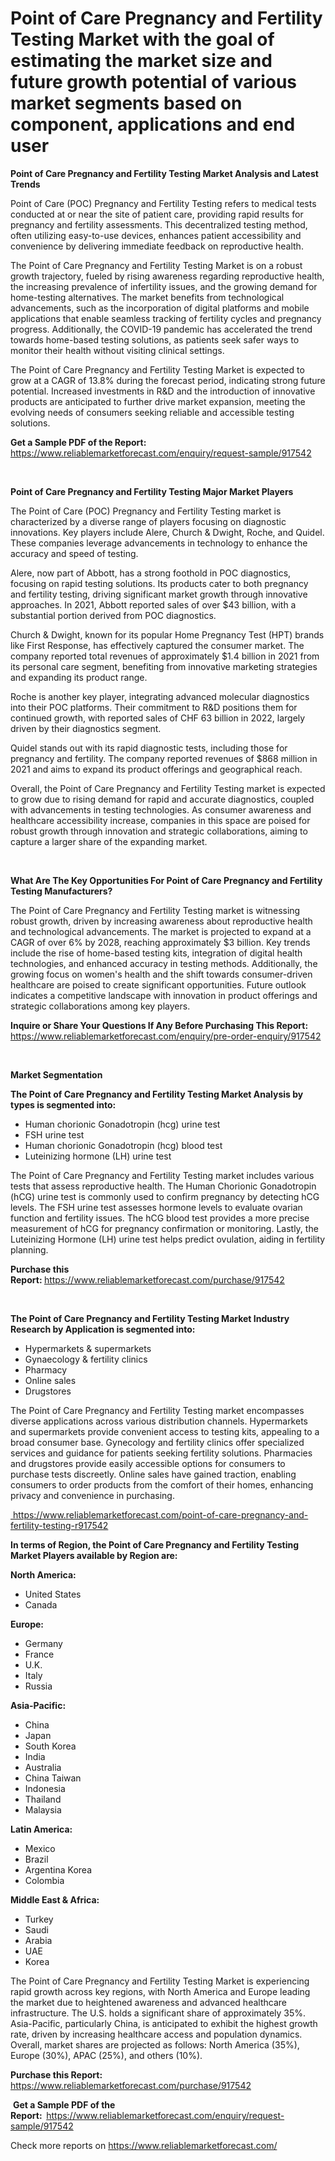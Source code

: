 <p><h1>Point of Care Pregnancy and Fertility Testing Market with the goal of estimating the market size and future growth potential of various market segments based on component, applications and end user</h1></p><p><strong>Point of Care Pregnancy and Fertility Testing Market Analysis and Latest Trends</strong></p>
<p><p>Point of Care (POC) Pregnancy and Fertility Testing refers to medical tests conducted at or near the site of patient care, providing rapid results for pregnancy and fertility assessments. This decentralized testing method, often utilizing easy-to-use devices, enhances patient accessibility and convenience by delivering immediate feedback on reproductive health.</p><p>The Point of Care Pregnancy and Fertility Testing Market is on a robust growth trajectory, fueled by rising awareness regarding reproductive health, the increasing prevalence of infertility issues, and the growing demand for home-testing alternatives. The market benefits from technological advancements, such as the incorporation of digital platforms and mobile applications that enable seamless tracking of fertility cycles and pregnancy progress. Additionally, the COVID-19 pandemic has accelerated the trend towards home-based testing solutions, as patients seek safer ways to monitor their health without visiting clinical settings.</p><p>The Point of Care Pregnancy and Fertility Testing Market is expected to grow at a CAGR of 13.8% during the forecast period, indicating strong future potential. Increased investments in R&D and the introduction of innovative products are anticipated to further drive market expansion, meeting the evolving needs of consumers seeking reliable and accessible testing solutions.</p></p>
<p><strong>Get a Sample PDF of the Report:&nbsp;</strong> <a href="https://www.reliablemarketforecast.com/enquiry/request-sample/917542?utm_campaign=3053&utm_medium=2&utm_source=Github&utm_content=ia&utm_term=07032025&utm_id=point-of-care-pregnancy-and-fertility-testing">https://www.reliablemarketforecast.com/enquiry/request-sample/917542</a></p>
<p>&nbsp;</p>
<p><strong>Point of Care Pregnancy and Fertility Testing Major Market Players</strong></p>
<p><p>The Point of Care (POC) Pregnancy and Fertility Testing market is characterized by a diverse range of players focusing on diagnostic innovations. Key players include Alere, Church & Dwight, Roche, and Quidel. These companies leverage advancements in technology to enhance the accuracy and speed of testing.</p><p>Alere, now part of Abbott, has a strong foothold in POC diagnostics, focusing on rapid testing solutions. Its products cater to both pregnancy and fertility testing, driving significant market growth through innovative approaches. In 2021, Abbott reported sales of over $43 billion, with a substantial portion derived from POC diagnostics.</p><p>Church & Dwight, known for its popular Home Pregnancy Test (HPT) brands like First Response, has effectively captured the consumer market. The company reported total revenues of approximately $1.4 billion in 2021 from its personal care segment, benefiting from innovative marketing strategies and expanding its product range.</p><p>Roche is another key player, integrating advanced molecular diagnostics into their POC platforms. Their commitment to R&D positions them for continued growth, with reported sales of CHF 63 billion in 2022, largely driven by their diagnostics segment. </p><p>Quidel stands out with its rapid diagnostic tests, including those for pregnancy and fertility. The company reported revenues of $868 million in 2021 and aims to expand its product offerings and geographical reach.</p><p>Overall, the Point of Care Pregnancy and Fertility Testing market is expected to grow due to rising demand for rapid and accurate diagnostics, coupled with advancements in testing technologies. As consumer awareness and healthcare accessibility increase, companies in this space are poised for robust growth through innovation and strategic collaborations, aiming to capture a larger share of the expanding market.</p></p>
<p>&nbsp;</p>
<p><strong>What Are The Key Opportunities For Point of Care Pregnancy and Fertility Testing Manufacturers?</strong></p>
<p><p>The Point of Care Pregnancy and Fertility Testing market is witnessing robust growth, driven by increasing awareness about reproductive health and technological advancements. The market is projected to expand at a CAGR of over 6% by 2028, reaching approximately $3 billion. Key trends include the rise of home-based testing kits, integration of digital health technologies, and enhanced accuracy in testing methods. Additionally, the growing focus on women's health and the shift towards consumer-driven healthcare are poised to create significant opportunities. Future outlook indicates a competitive landscape with innovation in product offerings and strategic collaborations among key players.</p></p>
<p><strong>Inquire or Share Your Questions If Any Before Purchasing This Report:</strong> <a href="https://www.reliablemarketforecast.com/enquiry/pre-order-enquiry/917542?utm_campaign=3053&utm_medium=2&utm_source=Github&utm_content=ia&utm_term=07032025&utm_id=point-of-care-pregnancy-and-fertility-testing">https://www.reliablemarketforecast.com/enquiry/pre-order-enquiry/917542</a></p>
<p>&nbsp;</p>
<p><strong>Market Segmentation</strong></p>
<p><strong>The Point of Care Pregnancy and Fertility Testing Market Analysis by types is segmented into:</strong></p>
<p><ul><li>Human chorionic Gonadotropin (hcg) urine test</li><li>FSH urine test</li><li>Human chorionic Gonadotropin (hcg) blood test</li><li>Luteinizing hormone (LH) urine test</li></ul></p>
<p><p>The Point of Care Pregnancy and Fertility Testing market includes various tests that assess reproductive health. The Human Chorionic Gonadotropin (hCG) urine test is commonly used to confirm pregnancy by detecting hCG levels. The FSH urine test assesses hormone levels to evaluate ovarian function and fertility issues. The hCG blood test provides a more precise measurement of hCG for pregnancy confirmation or monitoring. Lastly, the Luteinizing Hormone (LH) urine test helps predict ovulation, aiding in fertility planning.</p></p>
<p><strong>Purchase this Report:&nbsp;</strong><a href="https://www.reliablemarketforecast.com/purchase/917542?utm_campaign=3053&utm_medium=2&utm_source=Github&utm_content=ia&utm_term=07032025&utm_id=point-of-care-pregnancy-and-fertility-testing">https://www.reliablemarketforecast.com/purchase/917542</a></p>
<p>&nbsp;</p>
<p><strong>The Point of Care Pregnancy and Fertility Testing Market Industry Research by Application is segmented into:</strong></p>
<p><ul><li>Hypermarkets & supermarkets</li><li>Gynaecology & fertility clinics</li><li>Pharmacy</li><li>Online sales</li><li>Drugstores</li></ul></p>
<p><p>The Point of Care Pregnancy and Fertility Testing market encompasses diverse applications across various distribution channels. Hypermarkets and supermarkets provide convenient access to testing kits, appealing to a broad consumer base. Gynecology and fertility clinics offer specialized services and guidance for patients seeking fertility solutions. Pharmacies and drugstores provide easily accessible options for consumers to purchase tests discreetly. Online sales have gained traction, enabling consumers to order products from the comfort of their homes, enhancing privacy and convenience in purchasing.</p></p>
<p><a href="https://www.reliablemarketforecast.com/point-of-care-pregnancy-and-fertility-testing-r917542?utm_campaign=3053&utm_medium=2&utm_source=Github&utm_content=ia&utm_term=07032025&utm_id=point-of-care-pregnancy-and-fertility-testing">&nbsp;https://www.reliablemarketforecast.com/point-of-care-pregnancy-and-fertility-testing-r917542</a></p>
<p><strong>In terms of Region, the Point of Care Pregnancy and Fertility Testing Market Players available by Region are:</strong></p>
<p>
    <p> <strong> North America: </strong>
        <ul>
            <li>United States</li>
            <li>Canada</li>
        </ul>
        </p> 
    <p> <strong> Europe: </strong>
        <ul>
            <li>Germany</li>
            <li>France</li>
            <li>U.K.</li>
            <li>Italy</li>
            <li>Russia</li>
        </ul>
        </p> 
    <p> <strong> Asia-Pacific: </strong>
        <ul>
            <li>China</li>
            <li>Japan</li>
            <li>South Korea</li>
            <li>India</li>
            <li>Australia</li>
            <li>China Taiwan</li>
            <li>Indonesia</li>
            <li>Thailand</li>
            <li>Malaysia</li>
        </ul>
        </p> 
    <p> <strong> Latin America: </strong>
        <ul>
            <li>Mexico</li>
            <li>Brazil</li>
            <li>Argentina Korea</li>
            <li>Colombia</li>
        </ul>
        </p> 
    <p> <strong> Middle East & Africa: </strong>
        <ul>
            <li>Turkey</li>
            <li>Saudi</li>
            <li>Arabia</li>
            <li>UAE</li>
            <li>Korea</li>
        </ul>
    </p>
    </p>
<p><p>The Point of Care Pregnancy and Fertility Testing Market is experiencing rapid growth across key regions, with North America and Europe leading the market due to heightened awareness and advanced healthcare infrastructure. The U.S. holds a significant share of approximately 35%. Asia-Pacific, particularly China, is anticipated to exhibit the highest growth rate, driven by increasing healthcare access and population dynamics. Overall, market shares are projected as follows: North America (35%), Europe (30%), APAC (25%), and others (10%).</p></p>
<p><strong>Purchase this Report: </strong><a href="https://www.reliablemarketforecast.com/purchase/917542?utm_campaign=3053&utm_medium=2&utm_source=Github&utm_content=ia&utm_term=07032025&utm_id=point-of-care-pregnancy-and-fertility-testing">https://www.reliablemarketforecast.com/purchase/917542</a></p>
<p>&nbsp;<strong>Get a Sample PDF of the Report:&nbsp;&nbsp;</strong><a href="https://www.reliablemarketforecast.com/enquiry/request-sample/917542?utm_campaign=3053&utm_medium=2&utm_source=Github&utm_content=ia&utm_term=07032025&utm_id=point-of-care-pregnancy-and-fertility-testing">https://www.reliablemarketforecast.com/enquiry/request-sample/917542</a></p>
<p><strong></strong></p>
<p>Check more reports on <a href="https://www.reliablemarketforecast.com/?utm_campaign=3053&utm_medium=2&utm_source=Github&utm_content=ia&utm_term=07032025&utm_id=point-of-care-pregnancy-and-fertility-testing">https://www.reliablemarketforecast.com/</a></p>
